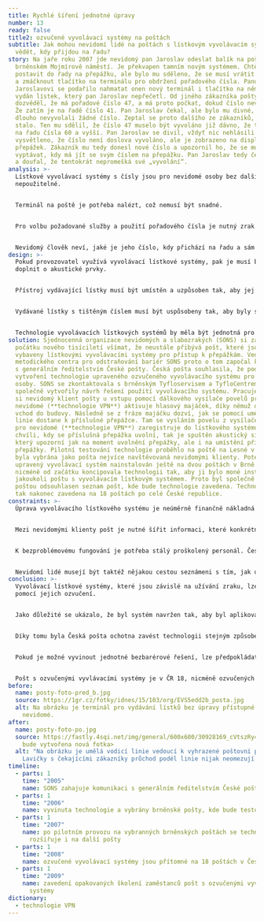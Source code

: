 ```yaml
---
title: Rychlé šíření jednotné úpravy
number: 13
ready: false
title2: ozvučené vyvolávací systémy na poštách
subtitle: Jak mohou nevidomí lidé na poštách s lístkovým vyvolávacím systémem
  vědět, kdy přijdou na řadu?
story: Na jaře roku 2007 jde nevidomý pan Jaroslav odeslat balík na poštu na
  brněnském Mojmírově náměstí. Je překvapen tamním novým systémem. Chtěl se
  postavit do řady na přepážku, ale bylo mu sděleno, že se musí vrátit ke vchodu
  a zmáčknout tlačítko na terminálu pro obdržení pořadového čísla. Panu
  Jaroslavovi se podařilo nahmatat onen nový terminál i tlačítko na něm. Byl mu
  vydán lístek, který pan Jaroslav nepřečetl. Od jiného zákazníka pošty se
  dozvěděl, že má pořadové číslo 47, a má proto počkat, dokud číslo nevyvolají.
  Že zatím je na řadě číslo 41. Pan Jaroslav čekal, ale bylo mu divné, že tak
  dlouho nevyvolali žádné číslo. Zeptal se proto dalšího ze zákazníků, co se
  stalo. Ten mu sdělil, že číslo 47 muselo být vyvoláno již dávno, že teď jdou
  na řadu čísla 60 a vyšší. Pan Jaroslav se divil, vždyť nic nehlásili. Bylo mu
  vysvětleno, že číslo není doslova vyvoláno, ale je zobrazeno na displeji u
  přepážek. Zákazník mu tedy donesl nové číslo a upozornil ho, že se musí
  vyptávat, kdy má jít se svým číslem na přepážku. Pan Jaroslav tedy čekal znovu
  a doufal, že tentokrát nepromešká své „vyvolání“.
analysis: >-
  Lístkové vyvolávací systémy s čísly jsou pro nevidomé osoby bez dalších úprav
  nepoužitelné.


  Terminál na poště je potřeba nalézt, což nemusí být snadné.


  Pro volbu požadované služby a použití pořadového čísla je nutný zrak. Samotné vyvolávání pořadí vyžaduje opět zrak.


  Nevidomý člověk neví, jaké je jeho číslo, kdy přichází na řadu a sám nedokáže najít ani příslušnou přepážku.
design: >-
  Pokud provozovatel využívá vyvolávací lístkové systémy, pak je musí být
  doplnit o akustické prvky.


  Přístroj vydávající lístky musí být umístěn a uzpůsoben tak, aby jej mohli nalézt a použít i nevidomí klienti.


  Vydávané lístky s tištěným číslem musí být uspůsobeny tak, aby byly srozumitelné i pro nevidomé klienty.


  Technologie vyvolávacích lístkových systémů by měla být jednotná pro co největší počet pošt.
solution: Sjednocenná organizace nevidomých a slabozrakých (SONS) si začala na
  počátku nového tisíciletí všímat, že neustále přibývá pošt, které jsou
  vybaveny lístkovými vyvolávacími systémy pro přístup k přepážkám. Vedoucí
  metodického centra pro odstraňování bariér SONS proto o tom započal komunikaci
  s generálním ředitelstvím České pošty. Česká pošta souhlasila, že podpoří
  vytvoření technologie upraveného ozvučeného vyvolávacího systému pro nevidomé
  osoby. SONS se zkontaktovala s brněnským Tyfloservisem a TyfloCentrem a
  společně vytvořily návrh řešení použití vyvolávacího systému. Pracuje tak, že
  si nevidomý klient pošty u vstupu pomocí dálkového vysílače povelů pro
  nevidomé (**technologie VPN**) aktivuje hlasový majáček, díky němuž dohledá
  vchod do budovy. Následně se z fráze majáčku dozví, jak se pomocí umělé vodicí
  linie dostane k příslušné přepážce. Tam se vysláním povelu z vysílače povelů
  pro nevidomé (**technologie VPN**) zaregistruje do lístkového systému. Ve
  chvíli, kdy se příslušná přepážka uvolní, tak je spuštěn akustický signál,
  který upozorní jak na moment uvolnění přepážky, ale i na umístění příslušné
  přepážky. Pilotní testování technologie proběhlo na poště na Lesné v Brně. Ta
  byla vybrána jako pošta nejvíce navštěvovaná nevidomými klienty. Poté byl
  upravený vyvolávací systém nainstalován ještě na dvou poštách v Brně. SONS
  nicméně od začátku koncipovala technologii tak, aby ji bylo moné instalovat na
  jakoukoli poštu s vyvolávacím lístkovým systémem. Proto byl společně s Českou
  poštou odsouhlasen seznam pošt, kde bude technologie zavedena. Technologie je
  tak nakonec zavedena na 18 poštách po celé České republice.
constraints: >-
  Úprava vyvolávacího lístkového systému je neúměrně finančně nákladná.


  Mezi nevidomými klienty pošt je nutné šířit informaci, které konkrétní pošty disponují touto úpravou.


  K bezproblémovému fungování je potřeba stálý proškolený personál. Česká pošta má poměrně velkou fluktuaci zaměstnanců


  Nevidomí lidé musejí být taktéž nějakou cestou seznámeni s tím, jak upravený vyvolávací systém využívat.
conclusion: >-
  Vyvolávací lístkové systémy, které jsou závislé na užívání zraku, lze upravit
  pomocí jejich ozvučení.


  Jako důležité se ukázalo, že byl systém navržen tak, aby byl aplikovatelný v celé České republice.


  Díky tomu byla Česká pošta ochotna zavést technologii stejným způsobem na více svých pobočkách.


  Pokud je možné vyvinout jednotné bezbarérové řešení, lze předpokládat jeho snadnější rozšíření na více podobných míst.


  Pošt s ozvučenými vyvlávacími systémy je v ČR 18, nicméně ozvučených pošt (s hlasovým majáčkem) bez lístkového vyvolávacího systému je téměř 400.
before:
  name: posty-foto-pred_b.jpg
  source: https://1gr.cz/fotky/idnes/15/103/org/EVS5edd2b_posta.jpg
  alt: Na obrázku je terminál pro vydávání lístků bez úpravy přístupné pro osoby
    nevidomé.
after:
  name: posty-foto-po.jpg
  source: https://fastly.4sqi.net/img/general/600x600/30928169_cVtszRy4cTEeATTiFryPxhgvOHAm9ND966eDjcNn7oM.jpg    <dočasné,
    bude vytvořena nová fotka>
  alt: "Na obrázku je umělá vodicí linie vedoucí k vyhrazené poštovní přepážce.
    Lavičky s čekajícími zákazníky průchod podél linie nijak neomezují. "
timeline:
  - parts: 1
    time: "2005"
    name: SONS zahajuje komunikaci s generálním ředitelstvím České pošty
  - parts: 1
    time: "2006"
    name: vyvinuta technologie a vybrány brněnské pošty, kde bude testována
  - parts: 1
    time: "2007"
    name: po pilotním provozu na vybranných brněnských poštách se technologie
      rozšiřuje i na další pošty
  - parts: 1
    time: "2008"
    name: ozvučené vyvolávací systémy jsou přítomné na 18 poštách v České republice
  - parts: 1
    time: "2009"
    name: zavedení opakovaných školení zaměstanců pošt s ozvučenými vyvolávacími
      systémy
dictionary:
  - technologie VPN
---
```

